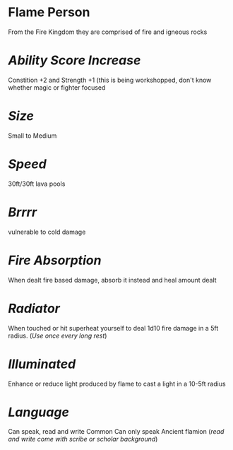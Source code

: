 # Flame Person 
From the Fire Kingdom they are comprised of fire and igneous rocks 
# *Ability Score Increase*
Constition +2 and Strength +1 (this is being workshopped, don't know whether magic or fighter focused
# *Size*
Small to Medium 
# *Speed*
30ft/30ft lava pools
# *Brrrr*
vulnerable to cold damage
# *Fire Absorption*
When dealt fire based damage, absorb it instead and heal amount dealt
# *Radiator*
When touched or hit superheat yourself to deal 1d10 fire damage in a 5ft radius. (*Use once every long rest*)
# *Illuminated*
Enhance or reduce light produced by flame to cast a light in a 10-5ft radius
# *Language*
Can speak, read and write Common
Can only speak Ancient flamion (*read and write come with scribe or scholar background*)
